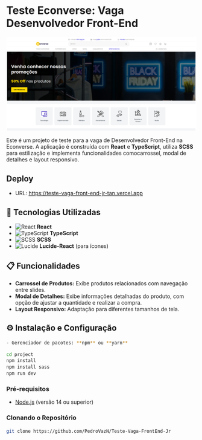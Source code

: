 # Teste Econverse: Vaga Desenvolvedor Front-End

![Imagem do Projeto](https://github.com/PedroVazN/Teste-Vaga-FrontEnd-Jr/blob/main/project/src/images/bannerreadme.png?raw=true)

Este é um projeto de teste para a vaga de Desenvolvedor Front-End na Econverse. A aplicação é construída com **React** e **TypeScript**, utiliza **SCSS** para estilização e implementa funcionalidades comocarrossel, modal de detalhes e layout responsivo.

## Deploy

- URL: https://teste-vaga-front-end-jr-tan.vercel.app

## 🚀 Tecnologias Utilizadas

- ![React](https://img.shields.io/badge/React-20232A?style=for-the-badge&logo=react&logoColor=61DAFB) **React**
- ![TypeScript](https://img.shields.io/badge/TypeScript-007ACC?style=for-the-badge&logo=typescript&logoColor=white) **TypeScript**
- ![SCSS](https://img.shields.io/badge/SCSS-CC6699?style=for-the-badge&logo=sass&logoColor=white) **SCSS**
- ![Lucide](https://img.shields.io/badge/Lucide-000?style=for-the-badge&logo=lucide&logoColor=white) **Lucide-React** (para ícones)

## 📋 Funcionalidades

- **Carrossel de Produtos:** Exibe produtos relacionados com navegação entre slides.
- **Modal de Detalhes:** Exibe informações detalhadas do produto, com opção de ajustar a quantidade e realizar a compra.
- **Layout Responsivo:** Adaptação para diferentes tamanhos de tela.

## ⚙️ Instalação e Configuração

```sh
- Gerenciador de pacotes: **npm** ou **yarn**
```

```sh
cd project
npm install
npm install sass
npm run dev
```

### Pré-requisitos

- [Node.js](https://nodejs.org/) (versão 14 ou superior)

### Clonando o Repositório

```sh
git clone https://github.com/PedroVazN/Teste-Vaga-FrontEnd-Jr
```




